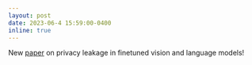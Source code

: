 ```yaml
---
layout: post
date: 2023-06-4 15:59:00-0400
inline: true
---
```


New [paper](https://arxiv.org/abs/2306.01181) on privacy leakage in finetuned vision and language models!
